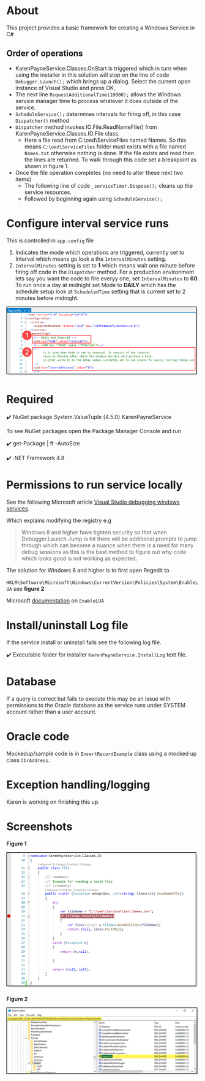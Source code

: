 ﻿# About

This project provides a basic framework for creating a Windows Service in C#

## Order of operations

- KarenPayneService.Classes.OnStart is triggered which in turn when using the installer in this solution will stop on the line of code `Debugger.Launch();` which brings up a dialog. Select the current open instance of Visual Studio and press OK,
- The next line `RequestAdditionalTime(10000);` allows the Windows service manager time to process whatever it does outside of the service.
- `ScheduleService();` determines intervals for firing off, in this case `Dispatcher()` method
- `Dispatcher` method invokes IO.File.ReadNameFile() from KarenPayneService.Classes.IO.File class.
  - Here a file read from C:\oed\ServiceFiles named Names. So this means `C:\oed\ServiceFiles` folder must exists with a file named `Names.txt` otherwise nothing is done. If the file exists and read then the lines are returned. To walk through this code set a breakpoint as shown in figure 1.
-  Once the file operation completes (no need to alter these next two items)
   -  The following line of code `_serviceTimer.Dispose();` cleans up the service resources.
   -  Followed by beginning again using `ScheduleService();`

# Configure interval service runs

This is controlled in `app.config` file

1. Indicates the mode which operations are triggered, currently set to Interval which means go look a the `IntervalMinutes` setting.
2. `IntervalMinutes` setting is set to **1** which means wait one minute before firing off code in the `Dispatcher` method. For a production environment lets say you want the code to fire everyy one, set `IntervalMinutes` to **60**.  To run once a day at midnight set Mode to **DAILY** which has the schedule setup look at `ScheduledTime` setting that is current set to 2 minutes before midnight.


![img](assets/configurationFile.png)


# Required

:heavy_check_mark: NuGet package System.ValueTuple {4.5.0}  KarenPayneService

To see NuGet packages open the Package Manager Console and run

:heavy_check_mark:  get-Package | ft -AutoSize

:heavy_check_mark: .NET Framework 4.8

# Permissions to run service locally

See the following Microsoft article [Visual Studio debugging windows services](https://social.technet.microsoft.com/wiki/contents/articles/53573.visual-studio-debugging-windows-services.aspx).

Which explains modifying the registry e.g

>Windows 8 and higher have tighten security so that when Debugger.Launch Jump  is hit there will be additional prompts to jump through which can become a nuance when there is a need for many debug sessions as this is the best method to figure out why code which looks good is not working as expected.

The solution for Windows 8 and higher is to first open Regedit to 

`HKLM\Software\Microsoft\Windows\CurrentVersion\Policies\System\EnableLUA` see **figure 2**

Microsoft [documentation](https://docs.microsoft.com/en-us/openspecs/windows_protocols/ms-gpsb/958053ae-5397-4f96-977f-b7700ee461ec) on `EnableLUA` 

# Install/uninstall Log file

If the service install or uninstall fails see the following log file.

:heavy_check_mark: Executable folder for installer `KarenPayneService.InstallLog` text file.

# Database

If a query is correct but fails to execute this may be an issue with permissions to the Oracle database as the service runs under SYSTEM account rather than a user account.

# Oracle code

Mockedup/sample code is in `InsertRecordExample` class using a mocked up class `CbrAddress`.

# Exception handling/logging

Karen is working on finishing this up.




# Screenshots



**Figure 1**

![img](assets/namesFile.png)

**Figure 2**

![img](assets/figure2.png)

